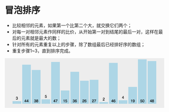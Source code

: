 # 冒泡排序
*  比较相邻的元素，如果第一个比第二个大，就交换它们两个；
* 对每一对相邻元素作同样的比价，从开始第一对到结尾的最后一对，这样在最后的元素就是最大的数；
* 针对所有的元素重复以上的步骤，除了数组最后已经排好序的数组；
* 重复步骤1~3，直到排序完成。

![冒泡排序](/image/冒泡排序.gif)
